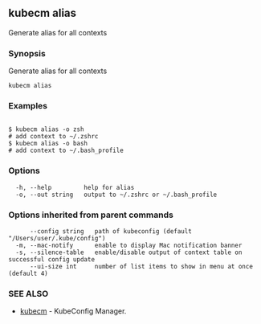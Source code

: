 ## kubecm alias

Generate alias for all contexts

### Synopsis

Generate alias for all contexts

```
kubecm alias
```

### Examples

```

$ kubecm alias -o zsh
# add context to ~/.zshrc
$ kubecm alias -o bash
# add context to ~/.bash_profile

```

### Options

```
  -h, --help         help for alias
  -o, --out string   output to ~/.zshrc or ~/.bash_profile
```

### Options inherited from parent commands

```
      --config string   path of kubeconfig (default "/Users/user/.kube/config")
  -m, --mac-notify      enable to display Mac notification banner
  -s, --silence-table   enable/disable output of context table on successful config update
      --ui-size int     number of list items to show in menu at once (default 4)
```

### SEE ALSO

* [kubecm](kubecm.md)	 - KubeConfig Manager.

